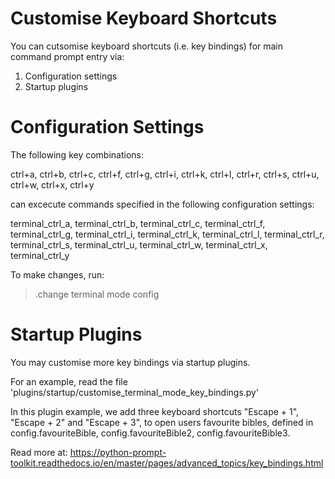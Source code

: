 # Customise Keyboard Shortcuts

You can cutsomise keyboard shortcuts (i.e. key bindings) for main command prompt entry via:

1. Configuration settings
2. Startup plugins

# Configuration Settings

The following key combinations:

ctrl+a, ctrl+b, ctrl+c, ctrl+f, ctrl+g, ctrl+i, ctrl+k, ctrl+l, ctrl+r, ctrl+s, ctrl+u, ctrl+w, ctrl+x, ctrl+y

can excecute commands specified in the following configuration settings:

terminal_ctrl_a, terminal_ctrl_b, terminal_ctrl_c, terminal_ctrl_f, terminal_ctrl_g, terminal_ctrl_i, terminal_ctrl_k, terminal_ctrl_l, terminal_ctrl_r, terminal_ctrl_s, terminal_ctrl_u, terminal_ctrl_w, terminal_ctrl_x, terminal_ctrl_y

To make changes, run:

> .change terminal mode config

# Startup Plugins

You may customise more key bindings via startup plugins.

For an example, read the file 'plugins/startup/customise_terminal_mode_key_bindings.py'

In this plugin example, we add three keyboard shortcuts "Escape + 1", "Escape + 2" and "Escape + 3", to open users favourite bibles, defined in config.favouriteBible, config.favouriteBible2, config.favouriteBible3.

Read more at: https://python-prompt-toolkit.readthedocs.io/en/master/pages/advanced_topics/key_bindings.html
